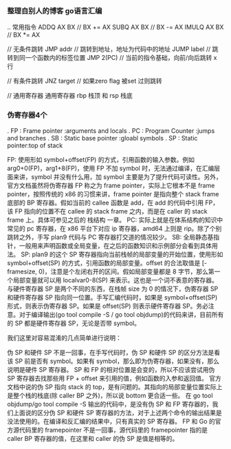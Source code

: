 ### 整理自别人的博客 go语言汇编 
.. 常用指令 
ADDQ AX BX // BX += AX
SUBQ AX BX // BX -= AX
IMULQ AX BX // BX *= AX

// 无条件跳转
JMP addr // 跳转到地址，地址为代码中的地址
JUMP label // 跳转到同一个函数内的标签位置
JMP 2(PC) // 当前的指令基础，向前/向后跳转 x 行

// 有条件跳转
JNZ target // 如果zero flag 被set 过则跳转

// 通用寄存器 通用寄存器 rbp 栈顶 和 rsp 栈底

### 伪寄存器4个
 . FP : Frame pointer :arguments and locals
 . PC : Program Counter :jumps and branches
 . SB : Static base pointer :gloabl symbols
 . SP : Static pointer:top of stack
 
FP: 使用形如 symbol+offset(FP) 的方式，引用函数的输入参数。例如 arg0+0(FP)，arg1+8(FP)，使用 FP 不加 symbol 时，无法通过编译，在汇编层面来讲，symbol 并没有什么用，加 symbol 主要是为了提升代码可读性。另外，官方文档虽然将伪寄存器 FP 称之为 frame pointer，实际上它根本不是 frame pointer，按照传统的 x86 的习惯来讲，frame pointer 是指向整个 stack frame 底部的 BP 寄存器。假如当前的 callee 函数是 add，在 add 的代码中引用 FP，该 FP 指向的位置不在 callee 的 stack frame 之内，而是在 caller 的 stack frame 上。具体可参见之后的 栈结构 一章。
PC: 实际上就是在体系结构的知识中常见的 pc 寄存器，在 x86 平台下对应 ip 寄存器，amd64 上则是 rip。除了个别跳转之外，手写 plan9 代码与 PC 寄存器打交道的情况较少。
SB: 全局静态基指针，一般用来声明函数或全局变量，在之后的函数知识和示例部分会看到具体用法。
SP: plan9 的这个 SP 寄存器指向当前栈帧的局部变量的开始位置，使用形如 symbol+offset(SP) 的方式，引用函数的局部变量。offset 的合法取值是 [-framesize, 0)，注意是个左闭右开的区间。假如局部变量都是 8 字节，那么第一个局部变量就可以用 localvar0-8(SP) 来表示。这也是一个词不表意的寄存器。与硬件寄存器 SP 是两个不同的东西，在栈帧 size 为 0 的情况下，伪寄存器 SP 和硬件寄存器 SP 指向同一位置。手写汇编代码时，如果是 symbol+offset(SP) 形式，则表示伪寄存器 SP。如果是 offset(SP) 则表示硬件寄存器 SP。务必注意。对于编译输出(go tool compile -S / go tool objdump)的代码来讲，目前所有的 SP 都是硬件寄存器 SP，无论是否带 symbol。


我们这里对容易混淆的几点简单进行说明：

伪 SP 和硬件 SP 不是一回事，在手写代码时，伪 SP 和硬件 SP 的区分方法是看该 SP 前是否有 symbol。如果有 symbol，那么即为伪寄存器，如果没有，那么说明是硬件 SP 寄存器。
SP 和 FP 的相对位置是会变的，所以不应该尝试用伪 SP 寄存器去找那些用 FP + offset 来引用的值，例如函数的入参和返回值。
官方文档中说的伪 SP 指向 stack 的 top，是有问题的。其指向的局部变量位置实际上是整个栈的栈底(除 caller BP 之外)，所以说 bottom 更合适一些。
在 go tool objdump/go tool compile -S 输出的代码中，是没有伪 SP 和 FP 寄存器的，我们上面说的区分伪 SP 和硬件 SP 寄存器的方法，对于上述两个命令的输出结果是没法使用的。在编译和反汇编的结果中，只有真实的 SP 寄存器。
FP 和 Go 的官方源代码里的 framepointer 不是一回事，源代码里的 framepointer 指的是 caller BP 寄存器的值，在这里和 caller 的伪 SP 是值是相等的。
